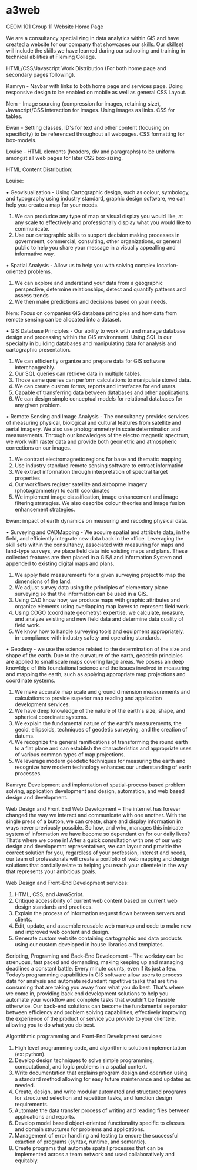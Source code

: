 # a3web
GEOM 101 Group 11 Website
Home Page

We are a consultancy specializing in data analytics within GIS and have created a website for our company that showcases our skills.
Our skillset will include the skills we have learned during our schooling and training in technical abilities at Fleming College.

HTML/CSS/Javascript Work Distribution (For both home page and secondary pages following).

Kamryn - Navbar with links to both home page and services page. Doing responsive design to be enabled on mobile as well as general CSS Layout.

Nem - Image sourcing (compression for images, retaining size), Javascript/CSS interaction for images. Using images as links. CSS for tables.

Ewan - Setting classes, ID's for text and other content (focusing on specificity) to be referenced throughout all webpages. CSS formatting for box-models.

Louise - HTML elements (headers, div and paragraphs) to be uniform amongst all web pages for later CSS box-sizing.

HTML Content Distribution:

Louise: 

•	Geovisualization - Using Cartographic design, such as colour, symbology, and typography using industry standard, graphic design software, we can help you create a map for your needs.
1. We can produdce any type of map or visual display you would like, at any scale to effectively and professionally display what you would like to communicate.
2. Use our cartographic skills to support decision making processes in government, commercial, consulting, other organizations, or general public to help you share your message in a visually appealling and informative way.

•	Spatial Analysis - Allow us to help you with solving complex location-oriented problems.
1. We can explore and understand your data from a geographic perspective, determine relationships, detect and quantify patterns and assess trends
2. We then make predictions and decisions based on your needs.


Nem: Focus on companies GIS database principles and how data from remote sensing can be allocated into a dataset.

• GIS Database Principles - Our ability to work with and manage database design and processing within the GIS environment. Using SQL is our specialty in building databases and manipulating data for analysis and cartographic presentation.
1. We can efficiently organize and prepare data for GIS software interchangeably.
2. Our SQL queries can retrieve data in multiple tables.
3. Those same queries can perform calculations to manipulate stored data.
4. We can create custom forms, reports and interfaces for end users.
5. Capable of transferring data between databases and other applications.
6. We can design simple conceptual models for relational databases for any given problem.

• Remote Sensing and Image Analysis - The consultancy provides services of measuring physical, biological and cultural features from satellite and aerial imagery. We also use photogrammetry in scale determination and measurements. Through our knowledges of the electro magnetic spectrum, we work with raster data and provide both geometric and atmospheric corrections on our images.
1. We contrast electromagnetic regions for base and thematic mapping
2. Use industry standard remote sensing software to extract information
3. We extract information through interpretation of spectral target properties
4. Our workflows register satellite and airboprne imagery (photogrammetry) to earth coordinates
5. We implement image classification, image enhancement and image filtering strategies. We also describe colour theories and image fusion enhancement strategies.

Ewan: impact of earth dynamics on measuring and recoding physical data.

• Surveying and CADMapping - We acquire spatial and attribute data, in the field, and efficiently integrate new data back in the office. Leveraging the skill sets within the consultancy, associated with measuring for maps and land-type surveys, we place field data into existing maps and plans. These collected features are then placed in a GIS/Land Information System and appended to existing digital maps and plans.
1.	We apply field measurements for a given surveying project to map the dimensions of the land.
2.	We adjust survey data using the principles of elementary plane surveying so that the information can be used in a GIS.
3.	Using CAD know how, we produce maps with graphic attributes and organize elements using overlapping map layers to represent field work.
4.	Using COGO (coordinate geometry) expertise, we calculate, measure, and analyze existing and new field data and determine data quality of field work.
5.	We know how to handle surveying tools and equipment appropriately, in-compliance with industry safety and operating standards.

• Geodesy - we use the science related to the determination of the size and shape of the earth. Due to the curvature of the earth, geodetic principles are applied to small scale maps covering large areas. We posess an deep knowldge of this foundational science and the issues involved in measuring and mapping the earth, such as applying appropriate map projections and coordinate systems.
1.	We make accurate map scale and ground dimension measurements and calculations to provide superior map reading and application development services.
2.	We have deep knowledge of the nature of the earth's size, shape, and spherical coordinate systems.
3.	We explain the fundamental nature of the earth's measurements, the geoid, ellipsoids, techniques of geodetic surveying, and the creation of datums.
4.	We recognize the general ramifications of transforming the round earth to a flat plane and can establish the characteristics and appropriate uses of various common types of map projections.
5.	We leverage modern geodetic techniques for measuring the earth and recognize how modern technology enhances our understanding of earth processes.

Kamryn: Development and implentation of spatial-process based problem solving, application development and design, automation, and web based design and development.

Web Design and Front End Web Development – The internet has forever changed the way we interact and communicate with one another. With the single press of a button, we can create, share and display information in ways never previously possible. So how, and who, manages this intricate system of information we have become so dependant on for our daily lives? That’s where we come in! After a quick consultation with one of our web design and developemnt representatives, we can layout and provide the correct solution for you, regardless of your profession, interest and needs, our team of professionals will create a portfolio of web mapping and design solutions that cordially relate to helping you reach your clientele in the way that represents your ambitious goals.

Web Design and Front-End Development services:
1.	HTML, CSS, and JavaScript.
2.	Critique accessibility of current web content based on current web design standards and practices.
3.	Explain the process of information request flows between servers and clients.
4.	Edit, update, and assemble reusable web markup and code to make new and improved web content and design.
5.	Generate custom website containing cartographic and data products using our custom developed in house libraries and templates.

Scripting, Programing and Back-End Development – The workday can be strenuous, fast paced and demanding, making keeping up and managing deadlines a constant battle. Every minute counts, even if its just a few. Today’s programming capabilities in GIS software allow users to process data for analysis and automate redundant repetitive tasks that are time consuming that are taking you away from what you do best. That’s where we come in, providing back end development solutions to help you automate your workflow and complete tasks that wouldn’t be feasible otherwise. Our back-end solutions can become the fundamental separator between efficiency and problem solving capabilities, effectively improving the experience of the product or service you provide to your clientele, allowing you to do what you do best.

Algotrithmic programming and Front-End Development services:
1.	High level programming code, and algorithmic solution implementation (ex: python).
2.	Develop design techniques to solve simple programming, computational, and logic problems in a spatial context.
3.	Write documentation that explains program design and operation using a standard method allowing for easy future maintenance and updates as needed.
4.	Create, design, and write modular automated and structured programs for structured selection and repetition tasks, and function design requirements.
5.	Automate the data transfer process of writing and reading files between applications and reports.
6.	Develop model based object-oriented functionality specific to classes and domain structures for problems and applications.
7.	Management of error handling and testing to ensure the successful exaction of programs (syntax, runtime, and semantic).
8.	Create programs that automate spatail processes that can be implemented across a team network and used collaboratively and equitably.


